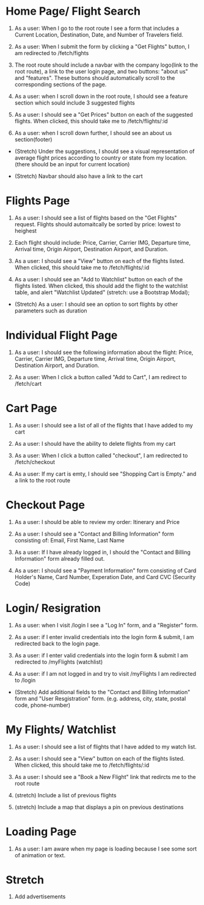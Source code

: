 # Home Page/ Flight Search
1. As a user: When I go to the root route I see a form that includes a Current Location, Destination, Date, and Number of Travelers field.

2. As a user: When I submit the form by clicking a "Get Flights" button, I am redirected to /fetch/fights

3. The root route should include a navbar with the company logo(link to the root route), a link to the user login page, and two buttons: "about us" and "features". These buttons should automatically scroll to the corresponding sections of the page. 

4. As a user: when I scroll down in the root route, I should see a feature section which sould include 3 suggested flights

5. As a user: I should see a "Get Prices" button on each of the suggested flights. When clicked, this should take me to /fetch/flights/:id

6. As a user: when I scroll down further, I should see an about us section(footer)

* (Stretch) Under the suggestions, I should see a visual representation of average flight prices according to country or state from my location. (there should be an input for current location)

* (Stretch) Navbar should also have a link to the cart

# Flights Page

1. As a user: I should see a list of flights based on the "Get Flights" request. Flights should automaitcally be  sorted by price: lowest to heighest 


2. Each flight should include: Price, Carrier, Carrier IMG, Departure time, Arrival time, Origin Airport, Destination Airport, and Duration.

3. As a user: I should see a "View" button on each of the flights listed. When clicked, this should take me to /fetch/flights/:id

4. As a user: I should see an "Add to Watchlist" button on each of the flights listed. When clicked, this should add the flight to the watchlist table, and alert "Watchlist Updated" (stretch: use a Bootstrap Modal);

* (Stretch) As a user: I should see an option to sort flights by other parameters such as duration 

# Individual Flight Page

1. As a user: I should see the following information about the flight: Price, Carrier, Carrier IMG, Departure time, Arrival time, Origin Airport, Destination Airport, and Duration.

2. As a user: When I click a button called "Add to Cart", I am redirect to /fetch/cart

# Cart Page

1. As a user: I should see a list of all of the flights that I have added to my cart

2. As a user: I should have the ability to delete flights from my cart

3. As a user: When I click a button called "checkout", I am redirected to /fetch/checkout

4. As a user: If my cart is emty, I should see "Shopping Cart is Empty." and a link to the root route

# Checkout Page

1. As a user: I should be able to review my order: Itinerary and Price

2. As a user: I should see a "Contact and Billing Information" form consisting of: Email, First Name, Last Name

3. As a user: If I have already logged in, I should the "Contact and Billing Information" form already filled out.

4. As a user: I should see a "Payment Information" form consisting of Card Holder's Name, Card Number, Experation Date, and Card CVC (Security Code)

# Login/ Resigration

1. As a user: when I visit /login I see a "Log In" form, and a "Register" form.

2. As a user: if I enter invalid credentials into the login form & submit, I am redirected back to the login page.

3. As a user: if I enter valid credentials into the login form & submit I am redirected to /myFlights (watchlist)

4. As a user: if I am not logged in and try to visit /myFlights I am redirected to /login

* (Stretch) Add additional fields to the "Contact and Billing Information" form and "User Resgistration" form. (e.g. address, city, state, postal code, phone-number)  

# My Flights/ Watchlist

1. As a user: I should see a list of flights that I have added to my watch list.

2. As a user: I should see a "View" button on each of the flights listed. When clicked, this should take me to /fetch/flights/:id

3. As a user: I should see a "Book a New Flight" link that redircts me to the root route
 
4. (stretch) Include a list of previous flights

5. (stretch) Include a map that displays a pin on previous destinations

# Loading Page

1. As a user: I am aware when my page is loading because I see some sort of animation or text.

# Stretch

1. Add advertisements 




